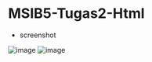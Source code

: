 # MSIB5-Tugas2-Html

- screenshot

![image](https://github.com/yourLogic01/MSIB5-Tugas2-Html/assets/74490650/e237b924-8e53-4ba5-b5a2-b48033521fb7)
![image](https://github.com/yourLogic01/MSIB5-Tugas2-Html/assets/74490650/9b4f1b90-a43c-403d-9775-50b0c984fd9d)
